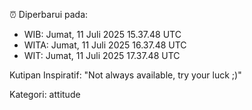 ⏰ Diperbarui pada:
- WIB: Jumat, 11 Juli 2025 15.37.48 UTC
- WITA: Jumat, 11 Juli 2025 16.37.48 UTC
- WIT: Jumat, 11 Juli 2025 17.37.48 UTC

Kutipan Inspiratif:
"Not always available, try your luck ;)"


Kategori: attitude

